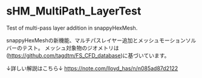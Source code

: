 # sHM_MultiPath_LayerTest
Test of multi-pass layer addition in snappyHexMesh.

snappyHexMeshの新機能、マルチパスレイヤー追加とメッシュモーションソルバーのテスト。
メッシュ対象物のジオメトリは(https://github.com/tagdtm/FS_CFD_database)に基づいています。

↓詳しい解説はこちら↓
https://note.com/lloyd_has/n/n085ad87d2122
